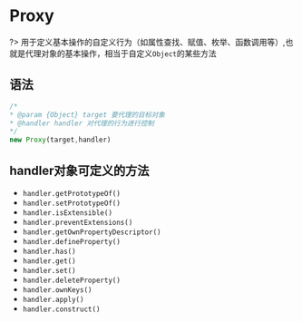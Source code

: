 # Proxy
?> 用于定义基本操作的自定义行为（如属性查找、赋值、枚举、函数调用等）,也就是代理对象的基本操作，相当于自定义`Object`的某些方法

## 语法
```js
/*
* @param {Object} target 要代理的目标对象
* @handler handler 对代理的行为进行控制
*/
new Proxy(target,handler)
```

## handler对象可定义的方法  

* `handler.getPrototypeOf()`  
* `handler.setPrototypeOf()`  
* `handler.isExtensible()`  
* `handler.preventExtensions()`  
* `handler.getOwnPropertyDescriptor()`  
* `handler.defineProperty()`     
* `handler.has()`   
* `handler.get()`   
* `handler.set()`   
* `handler.deleteProperty()`   
* `handler.ownKeys()`   
* `handler.apply()`   
* `handler.construct()`   